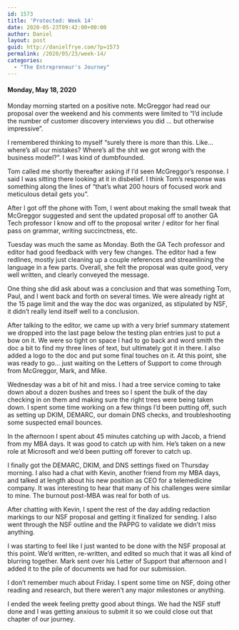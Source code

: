 ```yaml
---
id: 1573
title: 'Protected: Week 14'
date: 2020-05-23T09:42:00+00:00
author: Daniel
layout: post
guid: http://danielfrye.com/?p=1573
permalink: /2020/05/23/week-14/
categories:
  - "The Entrepreneur's Journey"
---
```

#### Monday, May 18, 2020

Monday morning started on a positive note. McGreggor had read our proposal over the weekend and his comments were limited to &#8220;I&#8217;d include the number of customer discovery interviews you did &#8230; but otherwise impressive&#8221;. 

I remembered thinking to myself &#8220;surely there is more than this. Like&#8230; where&#8217;s all our mistakes? Where&#8217;s all the shit we got wrong with the business model?&#8221;. I was kind of dumbfounded. 

Tom called me shortly thereafter asking if I&#8217;d seen McGreggor&#8217;s response. I said I was sitting there looking at it in disbelief. I think Tom&#8217;s response was something along the lines of &#8220;that&#8217;s what 200 hours of focused work and meticulous detail gets you&#8221;. 

After I got off the phone with Tom, I went about making the small tweak that McGreggor suggested and sent the updated proposal off to another GA Tech professor I know and off to the proposal writer / editor for her final pass on grammar, writing succinctness, etc.

Tuesday was much the same as Monday. Both the GA Tech professor and editor had good feedback with very few changes. The editor had a few redlines, mostly just cleaning up a couple references and streamlining the language in a few parts. Overall, she felt the proposal was quite good, very well written, and clearly conveyed the message.

One thing she did ask about was a conclusion and that was something Tom, Paul, and I went back and forth on several times. We were already right at the 15 page limit and the way the doc was organized, as stipulated by NSF, it didn&#8217;t really lend itself well to a conclusion.

After talking to the editor, we came up with a very brief summary statement we dropped into the last page below the testing plan entries just to put a bow on it. We were so tight on space I had to go back and word smith the doc a bit to find my three lines of text, but ultimately got it in there. I also added a logo to the doc and put some final touches on it. At this point, she was ready to go&#8230; just waiting on the Letters of Support to come through from McGreggor, Mark, and Mike.

Wednesday was a bit of hit and miss. I had a tree service coming to take down about a dozen bushes and trees so I spent the bulk of the day checking in on them and making sure the right trees were being taken down. I spent some time working on a few things I&#8217;d been putting off, such as setting up DKIM, DEMARC, our domain DNS checks, and troubleshooting some suspected email bounces. 

In the afternoon I spent about 45 minutes catching up with Jacob, a friend from my MBA days. It was good to catch up with him. He&#8217;s taken on a new role at Microsoft and we&#8217;d been putting off forever to catch up.

I finally got the DEMARC, DKIM, and DNS settings fixed on Thursday morning. I also had a chat with Kevin, another friend from my MBA days, and talked at length about his new position as CEO for a telemedicine company. It was interesting to hear that many of his challenges were similar to mine. The burnout post-MBA was real for both of us.

After chatting with Kevin, I spent the rest of the day adding redaction markings to our NSF proposal and getting it finalized for sending. I also went through the NSF outline and the PAPPG to validate we didn&#8217;t miss anything.

I was starting to feel like I just wanted to be done with the NSF proposal at this point. We&#8217;d written, re-written, and edited so much that it was all kind of blurring together. Mark sent over his Letter of Support that afternoon and I added it to the pile of documents we had for our submission. 

I don&#8217;t remember much about Friday. I spent some time on NSF, doing other reading and research, but there weren&#8217;t any major milestones or anything. 

I ended the week feeling pretty good about things. We had the NSF stuff done and I was getting anxious to submit it so we could close out that chapter of our journey.